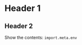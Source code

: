 # Header 1

## Header 2

<!-- Show the contents: `import.meta.env`   --> <!-- Works fine in dev mode. But cannot be built -->
<!-- Show the contents: `import.meta<wbr>.env`   --> <!-- <wbr> will not be parsed -->
Show the contents: <code>import.meta<wbr>.env</code>  <!-- Works fine -->

